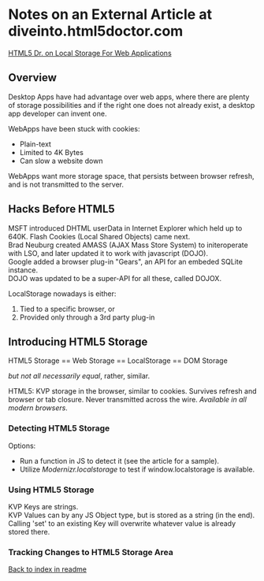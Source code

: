 # Notes on an External Article at diveinto.html5doctor.com  

[HTML5 Dr. on Local Storage For Web Applications](http://diveinto.html5doctor.com/storage.html)  

## Overview

Desktop Apps have had advantage over web apps, where there are plenty of storage possibilities and if the right one does not already exist, a desktop app developer can invent one.

WebApps have been stuck with cookies:

- Plain-text
- Limited to 4K Bytes
- Can slow a website down

WebApps want more storage space, that persists between browser refresh, and is not transmitted to the server.

## Hacks Before HTML5

MSFT introduced DHTML userData in Internet Explorer which held up to 640K.
Flash Cookies (Local Shared Objects) came next.  
Brad Neuburg created AMASS (AJAX Mass Store System) to initeroperate with LSO, and later updated it to work with javascript (DOJO).  
Google added a browser plug-in "Gears", an API for an embeded SQLite instance.  
DOJO was updated to be a super-API for all these, called DOJOX.  

LocalStorage nowadays is either:

1. Tied to a specific browser, or
2. Provided only through a 3rd party plug-in

## Introducing HTML5 Storage

HTML5 Storage == Web Storage == LocalStorage == DOM Storage

*but not all necessarily equal*, rather, similar.  

HTML5: KVP storage in the browser, similar to cookies. Survives refresh and browser or tab closure. Never transmitted across the wire. *Available in all modern browsers*.  

### Detecting HTML5 Storage

Options:  

- Run a function in JS to detect it (see the article for a sample).  
- Utilize *Modernizr.localstorage* to test if window.localstorage is available.  

### Using HTML5 Storage

KVP Keys are strings.  
KVP Values can by any JS Object type, but is stored as a string (in the end).  
Calling 'set' to an existing Key will overwrite whatever value is already stored there.  

### Tracking Changes to HTML5 Storage Area



[Back to index in readme](./README.md)
